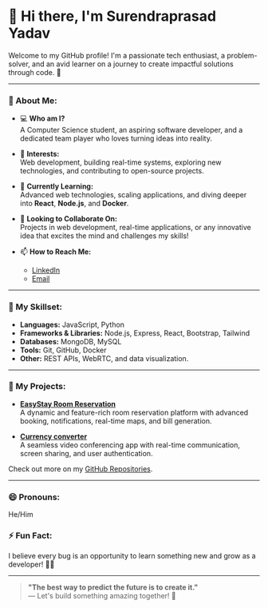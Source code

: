 # 👋 Hi there, I'm Surendraprasad Yadav 

Welcome to my GitHub profile! I'm a passionate tech enthusiast, a problem-solver, and an avid learner on a journey to create impactful solutions through code. 🚀

---

### 🌟 About Me:
- 💻 **Who am I?**  
  A Computer Science student, an aspiring software developer, and a dedicated team player who loves turning ideas into reality.

- 👀 **Interests:**  
  Web development, building real-time systems, exploring new technologies, and contributing to open-source projects.

- 🌱 **Currently Learning:**  
  Advanced web technologies, scaling applications, and diving deeper into **React**, **Node.js**, and **Docker**.

- 💞️ **Looking to Collaborate On:**  
  Projects in web development, real-time applications, or any innovative idea that excites the mind and challenges my skills!

- 📫 **How to Reach Me:**  
  - [LinkedIn](https://www.linkedin.com/in/surendra-yadav-722b85292/)  
  - [Email](mailto:studymhtcet06@gmail.com)

---

### 💼 My Skillset:
- **Languages:** JavaScript, Python  
- **Frameworks & Libraries:** Node.js, Express, React, Bootstrap, Tailwind  
- **Databases:** MongoDB, MySQL  
- **Tools:** Git, GitHub, Docker  
- **Other:** REST APIs, WebRTC, and data visualization.

---

### 🚀 My Projects:
- **[EasyStay Room Reservation](https://github.com/surendrastudy/easystay)**  
  A dynamic and feature-rich room reservation platform with advanced booking, notifications, real-time maps, and bill generation.

- **[Currency converter](https://github.com/surendrastudy/Currency_Converter)**  
  A seamless video conferencing app with real-time communication, screen sharing, and user authentication.

Check out more on my [GitHub Repositories](https://github.com/surendrastudy?tab=repositories).  

---

### 😄 Pronouns:
He/Him  

### ⚡ Fun Fact:
I believe every bug is an opportunity to learn something new and grow as a developer! 🐛✨  

---

> **"The best way to predict the future is to create it."**  
> — Let's build something amazing together! 🌟
